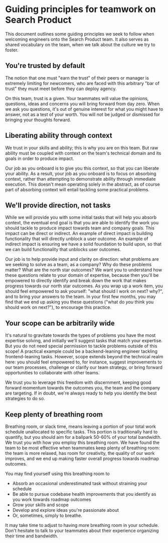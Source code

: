 # Guiding principles for teamwork on Search Product

This document outlines some guiding principles we seek to follow when welcoming engineers onto the Search Product team. It also serves as shared vocabulary on the team, when we talk about the culture we try to foster.

## You're trusted by default

The notion that one must "earn the trust" of their peers or manager is extremely limiting for newcomers, who are faced with this arbitrary "bar of trust" they must meet before they can deploy agency.

On this team, trust is a given. Your teammates will value the opinions, questions, ideas and concerns you will bring forward from day zero. When we ask you questions, it's out of genuine interest for what you might have to answer, not as a test of your worth. You will not be judged or dismissed for bringing your thoughts forward.

## Liberating ability through context

We trust in your skills and ability; this is why you are on this team. But raw ability must be coupled with context on the team's technical domain and its goals in order to produce impact.

Our job as you onboard is to give you this context, so that you can liberate your ability. As a result, your job as you onboard is to focus on absorbing context, rather than attempting to demonstrate ability through immediate execution. This doesn't mean operating solely in the abstract, as of course part of absorbing context will entail tackling some practical problems.

## We'll provide direction, not tasks

While we will provide you with some initial tasks that will help you absorb context, the eventual end goal is that you are able to identify the work you should tackle to produce impact towards team and company goals. This impact can be direct or indirect. An example of direct impact is building functionality that will directly unblock a user outcome. An example of indirect impact is ensuring we have a solid foundation to build upon, so that we can build functionality that unblocks user outcomes.

Our job is to help provide input and clarity on direction: what problems are we seeking to solve as a team, as a company? Why do these problems matter? What are the north star outcomes? We want you to understand how these questions relate to your domain of expertise, because then you'll be empowered to directly identify and break down the work that makes progress towards our north star outcomes. As you wrap up a work item, you should feel empowered to ask yourself: "what should I work on next? why?", and to bring your answers to the team. In your first few months, you may find that we end up asking you these questions ("what do _you_ think you should work on next?"), to encourage this practice.

## Your scope can be arbitrarily wide

It's natural to gravitate towards the types of problems you have the most expertise solving, and initially we'll suggest tasks that match your expertise. But you do not need special permission to tackle problems outside of this scope! A practical example could be a backend-leaning engineer tackling frontend-leaning tasks. However, scope extends beyond the technical realm here: you should feel empowered to, for instance, suggest improvements to our team processes, challenge or clarify our team strategy, or bring forward opportunities to collaborate with other teams.

We trust you to leverage this freedom with discernment, keeping good forward momentum towards the outcomes you, the team and the company are targeting. If in doubt, we're always ready to help you identify the best strategies to do so.

## Keep plenty of breathing room

Breathing room, or slack time, means leaving a portion of your total work schedule unallocated to specific tasks. This portion is traditionally hard to quantify, but you should aim for a ballpark 50-60% of your total bandwidth. We trust you with how you employ this breathing room. We have found the team to be most effective when teammates keep plenty of breathing room: the team is more relaxed, has room for creativity, the quality of our work improves, and we end up making faster overall progress towards roadmap outcomes.

You may find yourself using this breathing room to

- Absorb an occasional underestimated task without straining your schedule
- Be able to pursue codebase health improvements that you identify as you work towards roadmap outcomes
- Grow your skills and scope
- Develop and explore ideas you're passionate about
- Or, sometimes, simply to breathe.

It may take time to adjust to having more breathing room in your schedule. Don't hesitate to talk to your teammates about their experience organizing their time and bandwidth.
